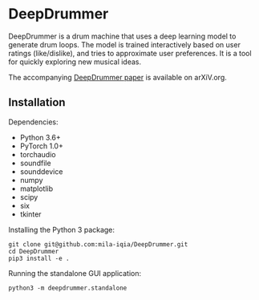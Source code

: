 # DeepDrummer

DeepDrummer is a drum machine that uses a deep learning model to generate drum loops. The model is trained interactively based on user ratings (like/dislike), and tries to approximate user preferences. It is a tool for quickly exploring new musical ideas.

The accompanying [DeepDrummer paper](https://arxiv.org/abs/2008.04391) is available on arXiV.org.

## Installation

Dependencies:
- Python 3.6+
- PyTorch 1.0+
- torchaudio
- soundfile
- sounddevice
- numpy
- matplotlib
- scipy
- six
- tkinter

Installing the Python 3 package:

```
git clone git@github.com:mila-iqia/DeepDrummer.git
cd DeepDrummer
pip3 install -e .
```

Running the standalone GUI application:
```
python3 -m deepdrummer.standalone
```
